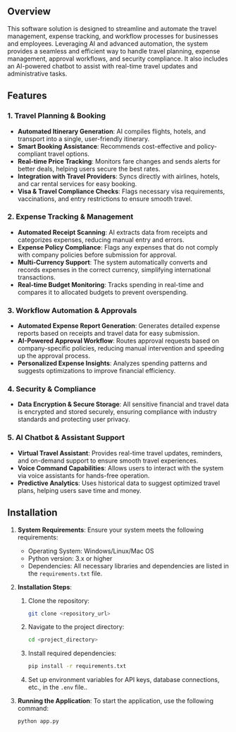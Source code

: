 
## Overview
This software solution is designed to streamline and automate the travel management, expense tracking, and workflow processes for businesses and employees. Leveraging AI and advanced automation, the system provides a seamless and efficient way to handle travel planning, expense management, approval workflows, and security compliance. It also includes an AI-powered chatbot to assist with real-time travel updates and administrative tasks.

## Features

### 1. **Travel Planning & Booking**
   - **Automated Itinerary Generation**: AI compiles flights, hotels, and transport into a single, user-friendly itinerary.
   - **Smart Booking Assistance**: Recommends cost-effective and policy-compliant travel options.
   - **Real-time Price Tracking**: Monitors fare changes and sends alerts for better deals, helping users secure the best rates.
   - **Integration with Travel Providers**: Syncs directly with airlines, hotels, and car rental services for easy booking.
   - **Visa & Travel Compliance Checks**: Flags necessary visa requirements, vaccinations, and entry restrictions to ensure smooth travel.

### 2. **Expense Tracking & Management**
   - **Automated Receipt Scanning**: AI extracts data from receipts and categorizes expenses, reducing manual entry and errors.
   - **Expense Policy Compliance**: Flags any expenses that do not comply with company policies before submission for approval.
   - **Multi-Currency Support**: The system automatically converts and records expenses in the correct currency, simplifying international transactions.
   - **Real-time Budget Monitoring**: Tracks spending in real-time and compares it to allocated budgets to prevent overspending.

### 3. **Workflow Automation & Approvals**
   - **Automated Expense Report Generation**: Generates detailed expense reports based on receipts and travel data for easy submission.
   - **AI-Powered Approval Workflow**: Routes approval requests based on company-specific policies, reducing manual intervention and speeding up the approval process.
   - **Personalized Expense Insights**: Analyzes spending patterns and suggests optimizations to improve financial efficiency.

### 4. **Security & Compliance**
   - **Data Encryption & Secure Storage**: All sensitive financial and travel data is encrypted and stored securely, ensuring compliance with industry standards and protecting user privacy.

### 5. **AI Chatbot & Assistant Support**
   - **Virtual Travel Assistant**: Provides real-time travel updates, reminders, and on-demand support to ensure smooth travel experiences.
   - **Voice Command Capabilities**: Allows users to interact with the system via voice assistants for hands-free operation.
   - **Predictive Analytics**: Uses historical data to suggest optimized travel plans, helping users save time and money.

## Installation

1. **System Requirements**: Ensure your system meets the following requirements:
   - Operating System: Windows/Linux/Mac OS
   - Python version: 3.x or higher
   - Dependencies: All necessary libraries and dependencies are listed in the `requirements.txt` file.
   
2. **Installation Steps**:
   1. Clone the repository:
      ```bash
      git clone <repository_url>
      ```
   2. Navigate to the project directory:
      ```bash
      cd <project_directory>
      ```
   3. Install required dependencies:
      ```bash
      pip install -r requirements.txt
      ```
   4. Set up environment variables for API keys, database connections, etc., in the `.env` file..
   
3. **Running the Application**:
   To start the application, use the following command:
   ```bash
   python app.py



